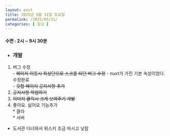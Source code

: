 ```yaml
---
layout: post
title: 2025년 5월 31일 토요일
permalink: /2025/05/31/
categories: [ 일상 ]
---
```

#### 수면 : 2시 ~ 9시 30분
* ### 개발
1. 버그 수정<br>- ~~페이지 이동시 최상단으로 스크롤 되던 버그 수정~~ - nuxt가 가진 기본 속성이었다. 수정완료<br>- ~~깃헙 페이지 공지사항 추가~~
1. ~~공지사항 작업하기~~
1. ~~이미지 클릭시 크게 보여주기 개발~~
1. 좋아요. 싫어요 기능추가<br>* 클라<br>* 서버

* 도서관 다녀와서 위스키 조금 마시고 낮잠